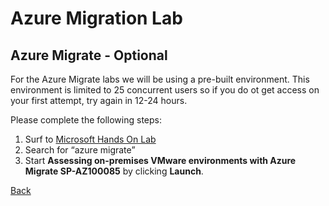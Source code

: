 # Azure Migration Lab
## Azure Migrate - Optional

For the Azure Migrate labs we will be using a pre-built environment.  This environment is limited to 25 concurrent users so if you do ot get access on your first attempt, try again in 12-24 hours.

Please complete the following steps:
1.	Surf to [Microsoft Hands On Lab](https://www.microsoft.com/handsonlabs/selfpacedlabs) 
2.	Search for “azure migrate”
3.	Start **Assessing on-premises VMware environments with Azure Migrate
SP-AZ100085** by clicking **Launch**.


[Back](index.md)